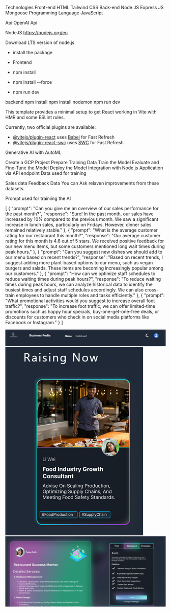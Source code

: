 Technologies
Front-end
HTML
Tailwind CSS
Back-end
Node JS
Express JS
Mongoose
Programming Language
JavaScript

Api
OpenAI Api

NodeJS
https://nodejs.org/en




Download LTS version of node.js
- install the package

- Frontend
- npm install 
- npm install --force
- npm run dev

backend
npm install
npm install nodemon
npm run dev



This template provides a minimal setup to get React working in Vite with HMR and some ESLint rules.

Currently, two official plugins are available:

- [@vitejs/plugin-react](https://github.com/vitejs/vite-plugin-react/blob/main/packages/plugin-react/README.md) uses [Babel](https://babeljs.io/) for Fast Refresh
- [@vitejs/plugin-react-swc](https://github.com/vitejs/vite-plugin-react-swc) uses [SWC](https://swc.rs/) for Fast Refresh

Generative AI with AutoML
 
Create a GCP Project
Prepare Training Data
Train the Model
Evaluate and Fine-Tune the Model
Deploy the Model
Integration with Node.js Application via API endpoint
Data used for training
 
Sales data
Feedback Data
You can Ask relaven improvements from these datasets.

Prompt used for trainiing the AI

[
  {
    "prompt": "Can you give me an overview of our sales performance for the past month?",
    "response": "Sure! In the past month, our sales have increased by 10% compared to the previous month. We saw a significant increase in lunch sales, particularly on Fridays. However, dinner sales remained relatively stable."
  },
  {
    "prompt": "What is the average customer rating for our restaurant this month?",
    "response": "Our average customer rating for this month is 4.6 out of 5 stars. We received positive feedback for our new menu items, but some customers mentioned long wait times during peak hours."
  },
  {
    "prompt": "Can you suggest new dishes we should add to our menu based on recent trends?",
    "response": "Based on recent trends, I suggest adding more plant-based options to our menu, such as vegan burgers and salads. These items are becoming increasingly popular among our customers."
  },
  {
    "prompt": "How can we optimize staff schedules to reduce waiting times during peak hours?",
    "response": "To reduce waiting times during peak hours, we can analyze historical data to identify the busiest times and adjust staff schedules accordingly. We can also cross-train employees to handle multiple roles and tasks efficiently."
  },
  {
    "prompt": "What promotional activities would you suggest to increase overall foot traffic?",
    "response": "To increase foot traffic, we can offer limited-time promotions such as happy hour specials, buy-one-get-one-free deals, or discounts for customers who check in on social media platforms like Facebook or Instagram."
  }
]



![Navbar](./output/client/src/assets/navbaroutput.png)
![FoodIndustryGrowthConsultant](./output/client/src/assets/page2output.png)
![Packages](./output/client/src/assets/packageoutput.png)


